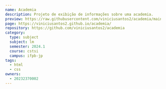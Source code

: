 ```yaml
---
name: Academia
description: Projeto de exibição de informações sobre uma academia.
preview: https://raw.githubusercontent.com/viniciusantos2/academia/main/preview.png
page: https://viniciusantos2.github.io/academia/
repository: https://github.com/viniciusantos2/academia
category:
  type: subject
  subject: lm
  semester: 2024.1
  course: cstsi
  campus: ifpb-jp
tags:
  - html
  - css
owners:
  - 20232370002
---
```

